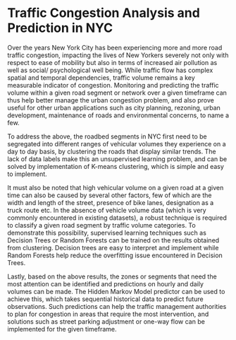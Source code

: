 # Traffic Congestion Analysis and Prediction in NYC 

Over the years New York City has been experiencing more and more road traffic congestion, impacting the lives of New Yorkers severely not only with respect to ease of mobility but also in terms of increased air pollution as well as social/ psychological well being. While traffic flow has complex spatial and temporal dependencies, traffic volume remains a key measurable indicator of congestion. Monitoring and predicting the traffic volume within a given road segment or network over a given timeframe can thus help better manage the urban congestion problem, and also prove useful for other urban applications such as city planning, rezoning, urban development, maintenance of roads and environmental concerns, to name a few. 

To address the above, the roadbed segments in NYC first need to be segregated into different ranges of vehicular volumes they experience on a day to day basis, by clustering the roads that display similar trends. The lack of data labels make this an unsupervised learning problem, and can be solved by implementation of K-means clustering, which is simple and easy to implement.

It must also be noted that high vehicular volume on a given road at a given time can also be caused by several other factors, few of which are the width and length of the street, presence of bike lanes, designation as a truck route etc. In the absence of vehicle volume data (which is very commonly encountered in existing datasets), a robust technique is required to classify a given road segment by traffic volume categories. To demonstrate this possibility, supervised learning techniques such as Decision Trees or Random Forests can be trained on the results obtained from clustering. Decision trees are easy to interpret and implement while Random Forests help reduce the overfitting issue encountered in Decision Trees. 

Lastly, based on the above results, the zones or segments that need the most attention can be identified and predictions on hourly and daily volumes can be made. The Hidden Markov Model predictor can be used to achieve this, which takes sequential historical data to predict future observations. Such predictions can help the traffic management authorities to plan for congestion in areas that require the most intervention, and solutions such as street parking adjustment or one-way flow can be implemented for the given timeframe.
